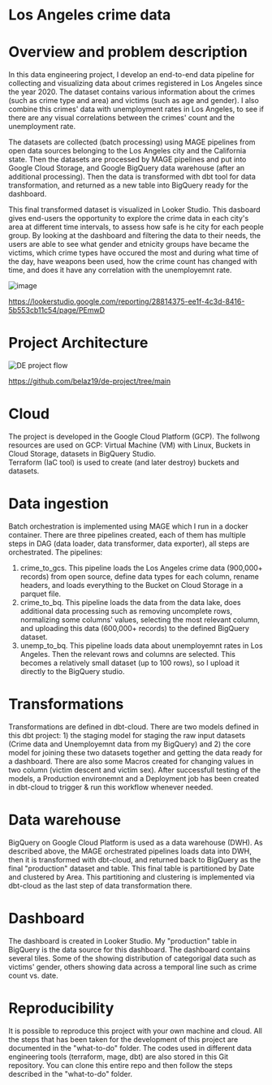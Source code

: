 # Los Angeles crime data  
  
# Overview and problem description
In this data engineering project, I develop an end-to-end data pipeline for collecting and visualizing data about crimes registered in Los Angeles since the year 2020. The dataset contains various information about the crimes (such as crime type and area) and victims (such as age and gender). I also combine this crimes' data with unemployment rates in Los Angeles, to see if there are any visual correlations between the crimes' count and the unemployment rate.  
  
The datasets are collected (batch processing) using MAGE pipelines from open data sources belonging to the Los Angeles city and the California state. Then the datasets are processed by MAGE pipelines and put into Google Cloud Storage, and Google BigQuery data warehouse (after an additional processing). Then the data is transformed with dbt tool for data transformation, and returned as a new table into BigQuery ready for the dashboard.
  
This final transformed dataset is visualized in Looker Studio. This dasboard gives end-users the opportunity to explore the crime data in each city's area at different time intervals, to assess how safe is he city for each people group. By looking at the dashboard and filtering the data to their needs, the users are able to see what gender and etnicity groups have became the victims, which crime types have occured the most and during what time of the day, have weapons been used, how the crime count has changed with time, and does it have any correlation with the unemployemnt rate.

![image](https://github.com/belaz19/de-project/assets/97640160/408f56eb-3c10-4f20-a512-a16a1dd3aa5b)

https://lookerstudio.google.com/reporting/28814375-ee1f-4c3d-8416-5b553cb11c54/page/PEmwD  
  
# Project Architecture  
![DE project flow](https://github.com/belaz19/de-project/assets/97640160/9ade635b-fc24-4ca8-b24a-f85dbd7442a6)

https://github.com/belaz19/de-project/tree/main  
  
# Cloud
The project is developed in the Google Cloud Platform (GCP). The follwong resources are used on GCP: Virtual Machine (VM) with Linux, Buckets in Cloud Storage, datasets in BigQuery Studio.  
Terraform (IaC tool) is used to create (and later destroy) buckets and datasets.

# Data ingestion
Batch orchestration is implemented using MAGE which I run in a docker container. There are three pipelines created, each of them has multiple steps in DAG (data loader, data transformer, data exporter), all steps are orchestrated. The pipelines:
  1. crime_to_gcs. This pipeline loads the Los Angeles crime data (900,000+ records) from open source, define data types for each column, rename headers, and loads everything to the Bucket on Cloud Storage in a parquet file.  
  2. crime_to_bq. This pipeline loads the data from the data lake, does additional data processing such as removing uncomplete rows, normalizing some columns' values, selecting the most relevant column, and uploading this data (600,000+ records) to the defined BigQuery dataset.  
  3. unemp_to_bq. This pipeline loads data about unemployemnt rates in Los Angeles. Then the relevant rows and columns are selected. This becomes a relatively small dataset (up to 100 rows), so I upload it directly to the BigQuery studio.

# Transformations
Transformations are defined in dbt-cloud. There are two models defined in this dbt project: 1) the staging model for staging the raw input datasets (Crime data and Unemployemnt data from my BigQuery) and 2) the core model for joining these two datasets together and getting the data ready for a dashboard. There are also some Macros created for changing values in two column (victim descent and victim sex). After successfull testing of the models, a Production environemnt and a Deployment job has been created in dbt-cloud to trigger & run this workflow whenever needed.

# Data warehouse
BigQuery on Google Cloud Platform is used as a data warehouse (DWH). As described above, the MAGE orchestrated pipelines loads data into DWH, then it is transformed with dbt-cloud, and returned back to BigQuery as the final "production" dataset and table. This final table is partitioned by Date and clustered by Area. This partitioning and clustering is implemented via dbt-cloud as the last step of data transformation there.

# Dashboard
The dashboard is created in Looker Studio. My "production" table in BigQuery is the data source for this dashboard. The dashboard contains several tiles. Some of the showing distribution of categorigal data such as victims' gender, others showing data across a temporal line such as crime count vs. date.

# Reproducibility
It is possible to reproduce this project with your own machine and cloud. All the steps that has been taken for the development of this project are documented in the "what-to-do" folder. The codes used in different data engineering tools (terraform, mage, dbt) are also stored in this Git repository. You can clone this entire repo and then follow the steps described in the "what-to-do" folder.
